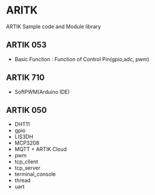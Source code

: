 # ARITK
ARTIK Sample code and Module library

## ARTIK 053
 - Basic Function : Function of Control Pin(gpio,adc, pwm)
 
## ARTIK 710
 - SoftPWM(Arduino IDE)

## ARTIK 050
 - DHT11
 - gpio
 - LIS3DH
 - MCP3208
 - MQTT + ARTIK Cloud
 - pwm
 - tcp_client
 - tcp_server
 - terminal_console
 - thread
 - uart

